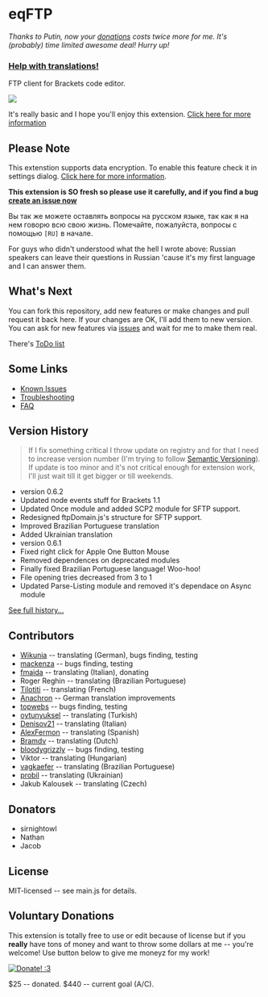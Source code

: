 eqFTP
=====

*Thanks to Putin, now your [donations](https://www.paypal.com/cgi-bin/webscr?cmd=_s-xclick&hosted_button_id=XNJ33D53AR9JJ) costs twice more for me. It's (probably) time limited awesome deal! Hurry up!*

### [Help with translations!](https://github.com/Equals182/eqFTP/wiki/1.6-Frequently-Asked-Questions#how-can-i-translate-this-extension-to-language-of-my-people)

FTP client for Brackets code editor.

![](http://equals182.com/eqFTP-1.gif)

It's really basic and I hope you'll enjoy this extension. [Click here for more information](https://github.com/Equals182/eqFTP/wiki)

## Please Note

This extenstion supports data encryption. To enable this feature check it in settings dialog. [Click here for more information](https://github.com/Equals182/eqFTP/wiki/1.1.-Setting-Up#store-passwords-safely).

**This extension is SO fresh so please use it carefully, and if you find a bug [create an issue now](https://github.com/Equals182/eqFTP/issues/new)**

Вы так же можете оставлять вопросы на русском языке, так как я на нем говорю всю свою жизнь. Помечайте, пожалуйста, вопросы с помощью `[RU]` в начале.

For guys who didn't understood what the hell I wrote above: Russian speakers can leave their questions in Russian 'cause it's my first language and I can answer them.

## What's Next

You can fork this repository, add new features or make changes and pull request it back here. If your changes are OK, I'll add them to new version. You can ask for new features via [issues](https://github.com/Equals182/eqFTP/issues/new) and wait for me to make them real.

There's [ToDo list](https://github.com/Equals182/eqFTP/issues/73)

## Some Links

- [Known Issues](https://github.com/Equals182/eqFTP/issues?state=open)
- [Troubleshooting](https://github.com/Equals182/eqFTP/wiki/1.5-Troubleshooting)
- [FAQ](https://github.com/Equals182/eqFTP/wiki/1.6-Frequently-Asked-Questions)

## Version History

>If I fix something critical I throw update on registry and for that I need to increase version number (I'm trying to follow [Semantic Versioning](http://semver.org/)). If update is too minor and it's not critical enough for extension work, I'll just wait till it get bigger or till weekends.

* version 0.6.2
 * Updated node events stuff for Brackets 1.1
 * Updated Once module and added SCP2 module for SFTP support.
 * Redesigned ftpDomain.js's structure for SFTP support.
 * Improved Brazilian Portuguese translation
 * Added Ukrainian translation
* version 0.6.1
 * Fixed right click for Apple One Button Mouse
 * Removed dependences on deprecated modules
 * Finally fixed Brazilian Portuguese language! Woo-hoo!
 * File opening tries decreased from 3 to 1
 * Updated Parse-Listing module and removed it's dependace on Async module

[See full history...](https://github.com/Equals182/eqFTP/wiki/1.7-Version-History)

## Contributors

* [Wikunia](https://github.com/Wikunia) -- translating (German), bugs finding, testing
* [mackenza](https://github.com/mackenza) -- bugs finding, testing
* [fmaida](https://github.com/fmaida) -- translating (Italian), donating
* Roger Reghin -- translating (Brazilian Portuguese)
* [Tilotiti](https://github.com/Tilotiti) -- translating (French)
* [Anachron](https://github.com/Anachron) -- German translation improvements
* [topwebs](https://github.com/topwebs) -- bugs finding, testing
* [oytunyuksel](https://github.com/oytunyuksel) -- translating (Turkish)
* [Denisov21](https://github.com/Denisov21) -- translating (Italian)
* [AlexFermon](https://github.com/fermongroup) -- translating (Spanish)
* [Bramdv](https://github.com/Bramdv) -- translating (Dutch)
* [bloodygrizzly](https://github.com/bloodygrizzly) -- bugs finding, testing
* Viktor -- translating (Hungarian)
* [vagkaefer](https://github.com/vagkaefer) -- translating (Brazilian Portuguese)
* [probil](https://github.com/probil) -- translating (Ukrainian)
* Jakub Kalousek -- translating (Czech)

## Donators
* sirnightowl
* Nathan
* Jacob

## License

MIT-licensed -- see main.js for details.

## Voluntary Donations

This extension is totally free to use or edit because of license but if you **really** have tons of money and want to throw some dollars at me -- you're welcome! Use button below to give me moneyz for my work!

[![Donate! :3](https://pp.vk.me/c617327/v617327212/806b/DPUcVE7PTRQ.jpg)](https://www.paypal.com/cgi-bin/webscr?cmd=_s-xclick&hosted_button_id=XNJ33D53AR9JJ)

$25 -- donated. $440 -- current goal (A/C).
